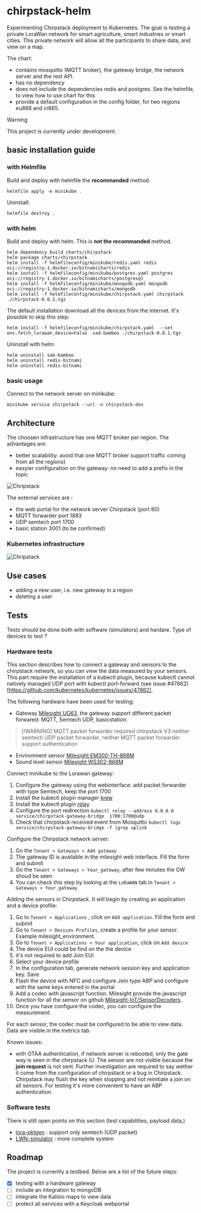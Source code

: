 # chirpstack-helm

Experimenting Chirpstack deployment to Kubernetes. The goal is testing a private LoraWan network for smart agriculture, smart industries or smart cities.
This private network will allow all the participants to share data, and view on a map.

The chart: 
  * contains mosquitto (MQTT broker), the gateway bridge, the network server and the rest API.
  * has no dependency
  * does not include the dependencies redis and postgres. See the helmfile, to view how to use chart for this
  * provide a default configuration in the config folder, for two regions eu868 and in865.
  

> [!WARNING]
> This project is currently under development.


## basic installation guide

### with Helmfile

Build and deploy with helmfile the **recommanded** method.
```shell
helmfile apply -e minikube .
```
Uninstall:
```shell
helmfile destroy .
```

### with helm

Build and deploy with helm. This is **not the recommanded** method.

```shell
helm dependency build charts/chirpstack
helm package charts/chirpstack
helm install -f helmfileconfig/minikube/redis.yaml redis oci://registry-1.docker.io/bitnamicharts/redis
helm install -f helmfileconfig/minikube/postgres.yaml postgres oci://registry-1.docker.io/bitnamicharts/postgresql
helm install -f helmfileconfig/minikube/mongodb.yaml mongodb  oci://registry-1.docker.io/bitnamicharts/mongodb
helm install -f helmfileconfig/minikube/chirpstack.yaml chirpstack ./chirpstack-0.0.1.tgz
```
The default installation download all the devices from the internet. It's possible to skip this step:
```shell
helm install -f helmfileconfig/minikube/chirpstack.yaml  --set env.fetch_lorawan_device=False  sad-bamboo ./chirpstack-0.0.1.tgz
```

Uninstall with helm:
```shell
helm uninstall sab-bamboo
helm uninstall redis-bitnami
helm uninstall redis-bitnami 
```

### basic usage

Connect to the network server on minikube:
```shell
minikube service chirpstack --url -n chirpstack-dev
```

## Architecture

The choosen infrastructure has one MQTT broker per region. The advantages are:

  * better scalability: avoid that one MQTT broker support traffic coming from all the regions)
  * easyier configuration on the gateway: no need to add a prefix in the topic

![Chripstack](/schemas/infra-structure.png)

The external services are :

  * the web portal for the network server Chirpstack (port 80)
  * MQTT forwarder port 1883
  * UDP semtech port 1700
  * basic station 3001 (to be confirmed)

### Kubernetes infrastructure

![Chripstack](/schemas/kubernetes.png)

## Use cases 

  * adding a new user, i.e. new gateway in a region 
  * deleting a user

## Tests

Tests should be done both with software (simulators) and hardare.
Type of devices to test ?

### Hardware tests

This section describes how to connect a gateway and sensors to the chirpstack network, so you can view the data measured by your sensors. This part require the installation of a kubectl plugin, because kubectl cannot natively managed UDP port with kubectl port-forward (see issue #47862)[https://github.com/kubernetes/kubernetes/issues/47862].

The following hardware have been used for testing:

  * Gateway [Milesight UG63](https://www.milesight.com/iot/product/lorawan-gateway/ug63), the gateway support different packet forwared: MQTT, Semtech UDP, basicstation.
>  [!WARNING] 
>  MQTT packet forwarder required chirpstack V3
>  neither semtech UDP packet forwarder, neither MQTT packet forwarder support authentication

  * Environment sensor [Milesight EM300-TH-868M](https://www.milesight.com/iot/product/lorawan-sensor/em300-th)
  * Sound level sensor [Milesight WS302-868M](https://www.milesight.com/iot/product/lorawan-sensor/ws302)

Connect minikube to the Lorawan gateway:

  1. Configure the gateway using the webinterface: add packet forwarder with type Semtech, keep the port 1700
  2. Install the kubectl plugin manager [krew](https://krew.sigs.k8s.io/)
  3. Install the kubectl plugin [relay](https://github.com/knight42/krelay?tab=readme-ov-file#installation)
  4. Configure the port redirection `kubectl relay --address 0.0.0.0  service/chirpstack-gateway-bridge  1700:1700@udp`
  5. Check that chirpstack received event from Mosquitto `kubectl logs service/chirpstack-gateway-bridge -f |grep uplink`

Configure the Chirpstack network server:

  1. Go the `Tenant > Gateways > Add gateway`
  2. The gateway ID is available in the milesight web interface. Fill the form and submit 
  3. Go the `Tenant > Gateways > Your_gateway`, after few minutes the GW shoud be seen
  4. You can check this step by looking at the `LoRaWAN` tab in `Tenant > Gateways > Your_gateway`

Adding the sensors in Chirpstack. It will begin by creating an application and a device profile:

  1. Go to `Tenant > Applications` , click on `Add application`. Fill the form and submit
  2. Go to `Tenant > Devices Profiles`, create a profile for your sensor. Example milesight_environment.
  3. Go to `Tenant > Applications > Your application`, click on `Add device`
  4. The device EUI could be find on the the device
  5. it's not required to add Join EUI
  7. Select your device profile
  8. In the configuration tab, generate network session key and application key. Save
  9. Flash the device with NFC and configure Join type ABP and configure with the same keys entered in the portal
  10. Add a codec with javascript function. Milesight provide the javascript function for all the sensor on github [Milesight-IoT/SensorDecoders](https://github.com/Milesight-IoT/SensorDecoders).
  11. Once you have configure the codec, you can configure the measurement.

For each sensor, the codec must be configured to be able to view data. Data are visible in the metrics tab.

Known issues:

  * with OTAA authentication, if network server is rebooted, only the gate way is seen in the chirpstack IU. The sensor are not visible because the **join request** is not sent. Further investigation are required to say wether it come from the configuration of chirpstack or a bug in Chirpstack. Chirpstack may flush the key when stopping and not reinitiate a join on all sensors. For testing it's more convenient to have an ABP  authentication.



### Software tests


There is still open points on this section (test capabilities, payload data,)

  * [lora-pktgen](https://github.com/donadonny/lora-pktgen) : support only semtech (UDP packet) 
  * [LWN-simulator](https://github.com/UniCT-ARSLab/LWN-Simulator) : more complete system

## Roadmap

The project is currently a testbed. Below are a list of the future steps:

  - [x] testing with a hardware gateway  
  - [ ] include an integration to mongoDB
  - [ ] integrate the Kalisio maps to view data
  - [ ] protect all services with a Keycloak webportal
